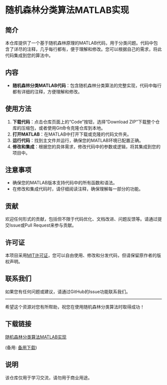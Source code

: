 # 随机森林分类算法MATLAB实现

## 简介

本仓库提供了一个基于随机森林原理的MATLAB代码，用于分类问题。代码中包含了详尽的注释，几乎每行都有，便于理解和修改。您可以根据自己的需求，将此代码集成到您的算法中。

## 内容

- **随机森林分类MATLAB代码**：包含随机森林分类算法的完整实现，代码中每行都有详细的注释，方便理解和修改。

## 使用方法

1. **下载代码**：点击仓库页面上的“Code”按钮，选择“Download ZIP”下载整个仓库的压缩包，或者使用Git命令克隆仓库到本地。
2. **打开MATLAB**：在MATLAB中打开下载或克隆的代码文件夹。
3. **运行代码**：找到主文件并运行，确保您的MATLAB环境已配置正确。
4. **修改和集成**：根据您的具体需求，修改代码中的参数或逻辑，将其集成到您的项目中。

## 注意事项

- 确保您的MATLAB版本支持代码中的所有函数和语法。
- 在修改和集成代码时，请仔细阅读注释，确保理解每一部分的功能。

## 贡献

欢迎任何形式的贡献，包括但不限于代码优化、文档改进、问题反馈等。请通过提交Issue或Pull Request来参与贡献。

## 许可证

本项目采用[MIT许可证](LICENSE)，您可以自由使用、修改和分发代码，但请保留原作者的版权声明。

## 联系我们

如果您有任何问题或建议，请通过GitHub的Issue功能联系我们。

---

希望这个资源对您有所帮助，祝您在使用随机森林分类算法时取得成功！

## 下载链接
[随机森林分类算法MATLAB实现](https://pan.quark.cn/s/1c2646f01b05) 

(备用: [备用下载](https://pan.baidu.com/s/1YTu-lWG2NaC5-yCe7HuDJw?pwd=1234))

## 说明

该仓库仅用于学习交流，请勿用于商业用途。
